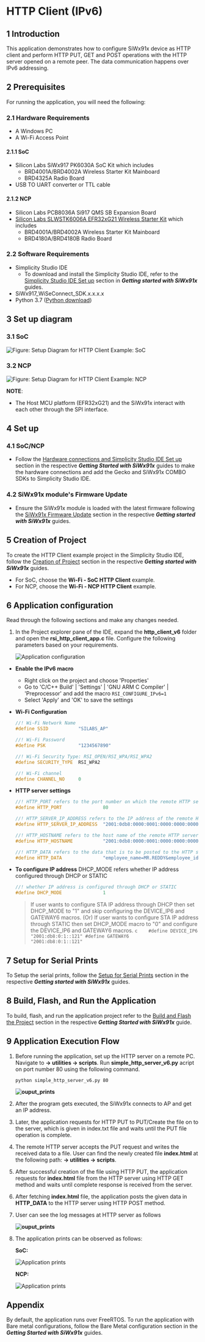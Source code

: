 # **HTTP Client (IPv6)** 

## **1 Introduction**
This application demonstrates how to configure SiWx91x device as HTTP client and perform HTTP PUT, GET and POST operations with the HTTP server opened on a remote peer. The data communication happens over IPv6 addressing.

## **2 Prerequisites**
For running the application, you will need the following:
### **2.1 Hardware Requirements**
- A Windows PC
- A Wi-Fi Access Point
#### **2.1.1 SoC** 
   - Silicon Labs SiWx917 PK6030A SoC Kit which includes
      - BRD4001A/BRD4002A Wireless Starter Kit Mainboard
      - BRD4325A Radio Board
   - USB TO UART converter or TTL cable
#### **2.1.2 NCP**
   - Silicon Labs PCB8036A Si917 QMS SB Expansion Board
   - [Silicon Labs SLWSTK6006A EFR32xG21 Wireless Starter Kit](https://www.silabs.com/development-tools/wireless/efr32xg21-wireless-starter-kit) which includes
      - BRD4001A/BRD4002A Wireless Starter Kit Mainboard
      - BRD4180A/BRD4180B Radio Board
### **2.2 Software Requirements**
- Simplicity Studio IDE
   - To download and install the Simplicity Studio IDE, refer to the [Simplicity Studio IDE Set up]() section in ***Getting started with SiWx91x*** guides.
- SiWx917_WiSeConnect_SDK.x.x.x.x
- Python 3.7 ([Python download](https://www.python.org/downloads/)) 

## **3 Set up diagram**
### **3.1 SoC** 

![Figure: Setup Diagram for HTTP Client Example: SoC](resources/readme/httpclientv6setupsoc.png)
### **3.2 NCP** 

![Figure: Setup Diagram for HTTP Client Example: NCP](resources/readme/httpclientv6setupncp.png)

**NOTE**: 
- The Host MCU platform (EFR32xG21) and the SiWx91x interact with each other through the SPI interface. 


## **4 Set up**
### **4.1 SoC/NCP** 
- Follow the [Hardware connections and Simplicity Studio IDE Set up]()  section in the respective ***Getting Started with SiWx91x*** guides to make the hardware connections and add the Gecko and SiWx91x COMBO SDKs to Simplicity Studio IDE.
### **4.2 SiWx91x module's Firmware Update**
- Ensure the SiWx91x module is loaded with the latest firmware following the [SiWx91x Firmware Update]() section in the respective ***Getting started with SiWx91x*** guides.

## **5 Creation of Project**
  
To create the HTTP Client example project in the Simplicity Studio IDE, follow the [Creation of Project]() section in the respective ***Getting started with SiWx91x*** guides. 
   - For SoC, choose the **Wi-Fi - SoC HTTP Client** example.
   - For NCP, choose the **Wi-Fi - NCP HTTP Client** example.


## **6 Application configuration**
Read through the following sections and make any changes needed. 
  
1. In the Project explorer pane of the IDE, expand the **http_client_v6** folder and open the **rsi_http_client_app.c** file. Configure the following parameters based on your requirements.

   ![Application configuration](resources/readme/httpclientv6applicationconfiguration.png)

- **Enable the IPv6 macro**

   - Right click on the project and choose 'Properties'
   - Go to 'C/C++ Build' | 'Settings' | 'GNU ARM C Compiler' | 'Preprocessor' and add the macro `RSI_CONFIGURE_IPv6=1`
   - Select 'Apply' and 'OK' to save the settings

- **Wi-Fi Configuration**
    ```c
    //! Wi-Fi Network Name
    #define SSID           "SILABS_AP"   

    //! Wi-Fi Password
    #define PSK            "1234567890"     

    //! Wi-Fi Security Type: RSI_OPEN/RSI_WPA/RSI_WPA2
    #define SECURITY_TYPE  RSI_WPA2        

    //! Wi-Fi channel
    #define CHANNEL_NO     0                 
    ```

- **HTTP server settings**
    ```c
    //! HTTP_PORT refers to the port number on which the remote HTTP server is running
    #define HTTP_PORT               80                                           
    
    //! HTTP_SERVER_IP_ADDRESS refers to the IP address of the remote HTTP server.
    #define HTTP_SERVER_IP_ADDRESS  "2001:0db8:0000:0001:0000:0000:0000:0121"       
    
    //! HTTP_HOSTNAME refers to the host name of the remote HTTP server, usually it is same as the IP address of remote HTTP server
    #define HTTP_HOSTNAME           "2001:0db8:0000:0001:0000:0000:0000:0121"    

    //! HTTP_DATA refers to the data that is to be posted to the HTTP server
    #define HTTP_DATA               "employee_name=MR.REDDY&employee_id=RSXYZ123&designation=Engineer&company=SILABS&location=Hyderabad"  
    ```

- **To configure IP address**
DHCP_MODE refers whether IP address configured through DHCP or STATIC

    ```c   
    //! whether IP address is configured through DHCP or STATIC
    #define DHCP_MODE               1           
    ```
   > If user wants to configure STA IP address through DHCP then set DHCP_MODE to "1" and skip configuring the DEVICE_IP6 and GATEWAY6 macros.
                                          (Or)
   > If user wants to configure STA IP address through STATIC then set DHCP_MODE macro to "0" and configure the DEVICE_IP6 and GATEWAY6 macros.
      ```c   
      #define DEVICE_IP6              "2001:db8:0:1::121"
      #define GATEWAY6                "2001:db8:0:1::121"
      ```

## **7 Setup for Serial Prints**

To Setup the serial prints, follow the [Setup for Serial Prints]() section in the respective ***Getting started with SiWx91x*** guides.
 
## **8 Build, Flash, and Run the Application**

To build, flash, and run the application project refer to the [Build and Flash the Project]() section in the respective ***Getting Started with SiWx91x*** guide.

## **9 Application Execution Flow**

1. Before running the application, set up the HTTP server on a remote PC. Navigate to **<Si917 COMBO SDK> → utilities → scripts**. Run **simple_http_server_v6.py** acript on port number 80 using the following command.
   
   `python simple_http_server_v6.py 80`
   
   **![ouput_prints](resources/readme/httpclientv6serverstartcommand.png)**

2. After the program gets executed, the SiWx91x connects to AP and get an IP address.

3. Later, the application requests for HTTP PUT to PUT/Create the file on to the server, which is given in index.txt file and waits until the PUT file operation is complete.

5. The remote HTTP server accepts the PUT request and writes the received data to a file. User can find the newly created file **index.html** at the following path: **<Si917 COMBO SDK> → utilities → scripts**.

6. After successful creation of the file using HTTP PUT, the application requests for **index.html** file from the HTTP server using HTTP GET method and waits until complete response is received from the server.

7. After fetching **index.html** file, the application posts the given data in **HTTP_DATA** to the HTTP server using HTTP POST method.

8. User can see the log messages at HTTP server as follows

    **![ouput_prints](resources/readme/httpclientv6cmdsuccess.png)**

9. The application prints can be observed as follows:

   **SoC:**
  
   ![Application prints](resources/readme/httpclientv6applicationprintssoc.png)

   **NCP:**

   ![Application prints](resources/readme/httpclientv6applicationprintsncp.png)

## **Appendix**

By default, the application runs over FreeRTOS. To run the application with Bare metal configurations, follow the Bare Metal configuration section in the ***Getting Started with SiWx91x*** guides.
